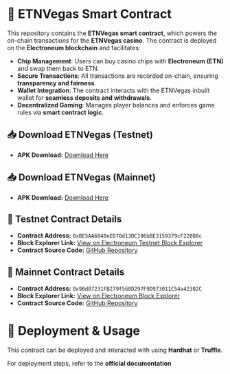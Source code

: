 # 📜 ETNVegas Smart Contract  

This repository contains the **ETNVegas smart contract**, which powers the on-chain transactions for the **ETNVegas casino**. The contract is deployed on the **Electroneum blockchain** and facilitates:  

- **Chip Management**: Users can buy casino chips with **Electroneum (ETN)** and swap them back to ETN.  
- **Secure Transactions**: All transactions are recorded on-chain, ensuring **transparency and fairness**.  
- **Wallet Integration**: The contract interacts with the ETNVegas inbuilt wallet for **seamless deposits and withdrawals**.  
- **Decentralized Gaming**: Manages player balances and enforces game rules via **smart contract logic**.  

## 📥 Download ETNVegas (Testnet)
- **APK Download:** [Download Here](https://github.com/sap200/etnvegas/releases/download/etnvegas_testnet1.0/etnvegas_testnet_version.apk)


## 📥 Download ETNVegas (Mainnet)
- **APK Download:** [Download Here](https://github.com/sap200/etnvegas/releases/download/etnvegas_mainnet1.0/etnvegas_mainnet_version.apk)

## 🔗 Testnet Contract Details
- **Contract Address:** `0xBE5AA6040eED70d13DC196bBE3159379cF220D8c`
- **Block Explorer Link:** [View on Electroneum Testnet Block Explorer](https://blockexplorer.thesecurityteam.rocks/address/0xBE5AA6040eED70d13DC196bBE3159379cF220D8c)
- **Contract Source Code:** [GitHub Repository](https://github.com/sap200/etnvegas_contract)


## 🔗 Mainnet Contract Details
- **Contract Address:** `0x90d07231FB279f560D297F9D973011C54a42302C`
- **Block Explorer Link:** [View on Electroneum Block Explorer](https://blockexplorer.electroneum.com/address/0x90d07231FB279f560D297F9D973011C54a42302C)
- **Contract Source Code:** [GitHub Repository](https://github.com/sap200/etnvegas_contract)

# 🚀 Deployment & Usage  
This contract can be deployed and interacted with using **Hardhat** or **Truffle**.  

For deployment steps, refer to the **official documentation**
